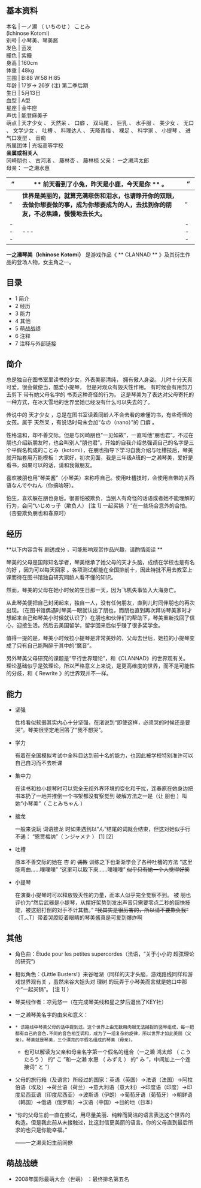 **基本资料**  
---  
本名  |  一ノ瀬  （  いちのせ  ）  ことみ    
(Ichinose Kotomi)  
别号  |  小琴美、琴美酱   
发色  |  蓝发   
瞳色  |  紫瞳   
身高  |  160cm   
体重  |  48kg   
三围  |  B:88 W:58 H:85   
年龄  |  17岁→  26岁  (注)  第二季后期   
生日  |  5月13日   
血型  |  A型   
星座  |  金牛座   
声优  |  能登麻美子   
萌点  |  天才少女  、  天然呆  、  口癖  、  双马尾  、  巨乳  、  水手服  、  美少女  、  无口  、  文学少女  、  吐槽  、  料理达人  、  天降青梅  、  裸足  、  科学家  、  小提琴  、  进气口发型  、  音痴   
所属团体  |  光坂高等学校   
**亲属或相关人**  
冈崎朋也  、  古河渚  、  藤林杏  、  藤林椋  父亲：  一之濑鸿太郎  
母亲：  一之濑水惠  
  
“  |  ** 前天看到了小兔，昨天是小鹿，今天是你  ** 。  |  ”   
---|---|---  
“  |  **世界是美丽的，就算充满悲伤和泪水，也请睁开你的双眼，去做你想要做的事，成为你想要成为的人，去找到你的朋友，不必焦躁，慢慢地去长大。** |  ”   
---|---|---  
  
**一之濑琴美（Ichinose Kotomi）** 是游戏作品《 ** CLANNAD  ** 》及其衍生作品的登场人物，女主角之一。

##  目录

  * 1  简介 
  * 2  经历 
  * 3  能力 
  * 4  其他 
  * 5  萌战战绩 
  * 6  注释 
  * 7  注释与外部链接 

##  简介

总是独自在图书室里读书的少女，外表美丽清纯，  拥有傲人身姿。  儿时十分天真可爱。很会做便当，酷爱小提琴，  但是对观众有毁灭性作用。
有时候会有用剪刀去剪下  带有她父母名字的  书页这种奇怪的行为。  这是琴美为了表达对父母寄托的一种方式，在冰天雪地的世界里她已经没有什么可以失去的了。

传说中的  天才少女  ，总是在图书室读着同龄人不会去看的难懂的书，有些奇怪的女孩。属于  天然呆  ，有说话时句末会加“なの（nano）”的  口癖  。

性格温和，却不善交际。但是与冈崎朋也“一见如故”，一直叫他“朋也君”。不过在朋也介绍新朋友时，也会叫别人“朋也君”。开始的自我介绍总强调自己的名字是三个平假名构成的ことみ（kotomi），在朋也指导下学习自我介绍与吐槽技后，琴美就开始套用万能模板：大家好，初次见面，我是三年级A班的一之濑琴美，爱好是看书，如果可以的话，请和我做朋友。

喜欢被朋也用“琴美酱”（小琴美）来称呼自己。使用吐槽技时，会使用自带的关西语なんでやねん（你搞啥呀）。

怕生，喜欢躲在朋也身后。很害怕被欺负，当别人有奇怪的话语或者她不能理解的行为，会问“いじめっ子（欺负人）  [注 1]  一起买锅
？”在一些场合意外的合拍。（杏要欺负朋也和春原时）

##  经历

**以下内容含有 剧透成分  ，可能影响观赏作品兴趣，请酌情阅读 **

琴美的父母是国际知名学者，琴美继承了她父母的天才头脑，成绩在学校也是有名的好  ，因为可以每天回家
。各项测试都能在全国排前十，因此特批不用去教室上课而待在图书馆独自研究同龄人看不懂的知识。

然而，琴美的父母在她小时候的生日那一天，因为飞机失事坠入大海身亡。

从此琴美便把自己封闭起来，独自一人，没有任何朋友，直到儿时同伴朋也的再次出现。（在图书馆偶遇时琴美一眼就认出了朋也，而朋也直到再次拜访琴美家时才想起来自己和琴美小时候就认识了）在朋也和伙伴们的帮助下，琴美重新找回了信心，迎接生活。然后去美国留学，留学回来后似乎赚了很多奖学金。

值得一提的是，琴美小时候拉小提琴是非常美妙的，父母去世后，她拉的小提琴变成了只有自己能陶醉于其中的“魔音”。

另外琴美父母研究的课题是“平行世界理论”，和《CLANNAD》的世界观有关。
理论基础似乎是弦理论，所以严格意义上来说，是更高维度的世界，而不是可能性的分歧，和《  Rewrite  》的世界观并不一样。

##  能力

  * 坚强 

     性格看似软弱其实内心十分坚强，在渚说到“即使这样，必须哭的时候还是要哭”。琴美很坚定地回答了“我不想哭”。 

  * 学力 

     有着在全国模拟考试中全科目达到前十名的能力，也因此被学校特别准许可以自己自习而不去听课 

  * 集中力 

     在读书和拉小提琴时可以完全无视外界环境的变化和干扰，连春原在她身边把书本扔了一地并推倒一个书架都没有察觉到 
     破解方法之一是（让  朋也  ）叫她“小琴美”（  ことみちゃん  ） 

  * 接龙 

     一般来说玩  词语接龙  时如果遇到以“ん”结尾的词就会结束，但这对她似乎行不通： 
     “恩贾梅纳”（  ンジャメナ  ）  [1]  [2] 

  * 吐槽 

     原本不善交际的她在  杏  的 ~~调教~~ 训练之下也渐渐学会了各种吐槽的方法 
     “这里能弯曲……噗噗噗” 
     “这里可以取下来……噗噗噗” ~~似乎只有她一个人觉得好笑~~

  * 小提琴 

     在演奏小提琴时可以释放毁灭性的力量，而本人似乎完全觉察不到。  被  朋也  评价为“然后武器是小提琴，从摆好架势到发出声音只需要零点二秒的超快技能，被这招打倒的对手不计其数。” 
     ~~“我其实是很厉害的，所以请不要欺负我”~~ （T︿T）带着哭腔眨着眼睛的琴美酱真是可爱到爆炸啊 

##  其他

  * 角色曲：Étude pour les petites supercordes（法语，“关于小小的  超弦理论  的研究”) 

  * 相似角色：《Little Busters!》来谷唯湖（同样的天才头脑，游戏路线同样和游戏世界观有关  ，虽然来谷大姐头对  理树  的玩弄于小琴美而言就是她口中那个“一起买锅”。  [注 1]  ） 

  * 琴美线作者：凉元悠一（在完成琴美线和星之梦后退出了KEY社） 

  * 一之濑琴美名字的由来和意义： 

  *     * 该路线中琴美父母的话中提到过。这个世界上由无数用肉眼无法捕捉的竖琴组成，每一把都有自己的音色.不同的音色相互调和，成为了一组复杂的旋律，所以世界才如此美丽（父亲）。琴美就是琴美，三个漂亮的平假名组成的琴美（母亲）。 
    * 也可以解读为父亲和母亲名字第一个假名的组合（一之濑  鸿太郎  （  こうたろう  ）  的“  こ  ”和一之濑  水惠  （  みずえ  ）  的“  み  ”，中间加上一个连接词“  と  ”） 

  * 父母的旅行箱（及语言）所经过的国家：英语（英国）→法语（法国）→阿拉伯语（埃及）→荷兰语（荷兰）→意大利语（意大利）→印度语（印度）→印度尼西亚语（印度尼西亚）→波斯语（伊朗）→葡萄牙语（葡萄牙）→朝鲜语（韩国）→俄语（俄罗斯）→汉语（中国）→目的地（日本） 

  * “你的父母生前一直在尝试，用尽量美丽、纯粹而简洁的语言表达这个世界的构造。但是我此前从未接触过，比这封信更美丽的语言。你的父母直到最后所求的也只是你能幸福。” 

    

     ——一之濑夫妇生前同僚 

##  萌战战绩

  * 2008年国际最萌大会（世萌）  ：最终排名第五名 